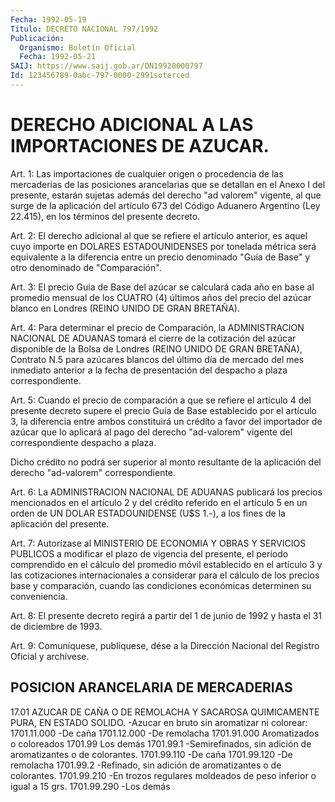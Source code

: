 ```yaml
---
Fecha: 1992-05-19
Título: DECRETO NACIONAL 797/1992
Publicación:
  Organismo: Boletín Oficial
  Fecha: 1992-05-21
SAIJ: https://www.saij.gob.ar/DN19920000797
Id: 123456789-0abc-797-0000-2991soterced
---
```

# DERECHO ADICIONAL A LAS IMPORTACIONES DE AZUCAR.

<a id="1"></a>
Art. 1: Las importaciones de cualquier origen o procedencia de las mercaderías  de  las posiciones arancelarias que se detallan en el Anexo I del presente,  estarán  sujetas  además  del derecho "ad valorem"  vigente,  al que surge de la aplicación del artículo  673 del Código Aduanero Argentino  (Ley  22.415),  en  los términos del presente decreto.

<a id="2"></a>
Art.  2:  El  derecho  adicional al que se refiere el artículo anterior,  es aquel cuyo importe  en  DOLARES  ESTADOUNIDENSES  por tonelada métrica  será  equivalente a la diferencia entre un precio denominado  "Guía de Base"  y  otro  denominado  de  "Comparación".

<a id="3"></a>
Art. 3: El precio Guía de Base del azúcar se calculará cada año en base  al  promedio  mensual  de  los CUATRO (4) últimos años del precio del azúcar blanco en Londres (REINO  UNIDO DE GRAN BRETAÑA).

<a id="4"></a>
Art. 4: Para determinar el precio de Comparación, la ADMINISTRACION    NACIONAL  DE  ADUANAS  tomará  el  cierre  de  la cotización del azúcar  disponible  de  la  Bolsa  de Londres (REINO UNIDO  DE  GRAN  BRETAÑA), Contrato N.5 para azúcares  blancos  del último día de mercado  del  mes  inmediato  anterior  a la fecha de presentación del despacho a plaza correspondiente.

<a id="5"></a>
Art.  5:  Cuando  el precio de comparación a que se refiere el artículo 4 del presente  decreto  supere  el  precio  Guía  de Base establecido    por   el  artículo  3,  la  diferencia  entre  ambos constituirá un crédito  a  favor  del  importador  de azúcar que lo aplicará al pago del derecho "ad-valorem" vigente del correspondiente despacho a plaza.

Dicho  crédito  no  podrá ser superior al monto resultante  de  la aplicación del derecho "ad-valorem" correspondiente.

<a id="6"></a>
Art.  6:  La  ADMINISTRACION NACIONAL DE ADUANAS publicará los precios mencionados  en  el artículo 2 y del crédito referido en el artículo 5 en un orden de  UN  DOLAR  ESTADOUNIDENSE  (U$S 1.-), a los fines de la aplicación del presente.

<a id="7"></a>
Art.  7:  Autorízase  al  MINISTERIO  DE  ECONOMIA  Y OBRAS Y SERVICIOS  PUBLICOS  a modificar el plazo de vigencia del presente, el período comprendido en el cálculo del promedio móvil establecido en el artículo  3  y las cotizaciones internacionales a considerar  para  el cálculo de los  precios  base  y  comparación, cuando  las  condiciones  económicas  determinen  su  conveniencia.

<a id="8"></a>
Art.  8: El presente decreto regirá a partir del 1 de junio de 1992 y hasta el 31 de diciembre de 1993.

<a id="9"></a>
Art.  9: Comuníquese, publíquese, dése a la Dirección Nacional del Registro Oficial y archívese.

## POSICION ARANCELARIA DE MERCADERIAS

<a id="1"></a>
17.01       AZUCAR DE CAÑA O DE REMOLACHA Y SACAROSA             QUIMICAMENTE PURA, EN ESTADO SOLIDO.             -Azucar en bruto sin  aromatizar  ni colorear:  1701.11.000 -De caña  1701.12.000 -De remolacha  1701.91.000  Aromatizados o coloreados  1701.99      Los demás  1701.99.1   -Semirefinados, sin adición  de aromatizantes o              de colorantes.  1701.99.110 -De caña  1701.99.120 -De remolacha  1701.99.2   -Refinado, sin adición de  aromatizantes o              de colorantes.  1701.99.210 -En trozos regulares  moldeados de peso              inferior o igual a 15 grs.  1701.99.290  -Los  demás